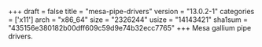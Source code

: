 +++
draft = false
title = "mesa-pipe-drivers"
version = "13.0.2-1"
categories = ['x11']
arch = "x86_64"
size = "2326244"
usize = "14143421"
sha1sum = "435156e380182b00dff609c59d9e74b32ecc7765"
+++
Mesa gallium pipe drivers.